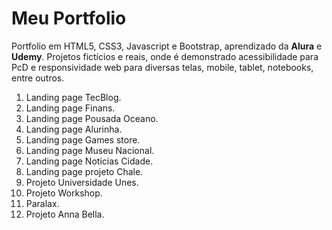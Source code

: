 # Meu Portfolio

Portfolio em HTML5, CSS3, Javascript e Bootstrap, aprendizado da **Alura** e **Udemy**.
Projetos fictícios e reais, onde é demonstrado acessibilidade para PcD e responsividade web para diversas telas, mobile, tablet, notebooks, entre outros.

1. Landing page TecBlog.
2. Landing page Finans.
3. Landing page Pousada Oceano.
4. Landing page Alurinha.
5. Landing page Games store.
6. Landing page Museu Nacional.
7. Landing page Noticias Cidade.
8. Landing page projeto Chale.
9. Projeto Universidade Unes. 
10. Projeto Workshop.
11. Paralax.
12. Projeto Anna Bella.